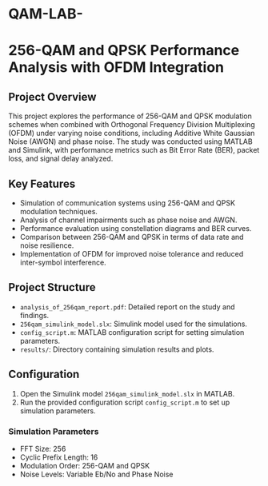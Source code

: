 # QAM-LAB-
# **256-QAM and QPSK Performance Analysis with OFDM Integration**  

## **Project Overview**  
This project explores the performance of 256-QAM and QPSK modulation schemes when combined with Orthogonal Frequency Division Multiplexing (OFDM) under varying noise conditions, including Additive White Gaussian Noise (AWGN) and phase noise. The study was conducted using MATLAB and Simulink, with performance metrics such as Bit Error Rate (BER), packet loss, and signal delay analyzed.  

## **Key Features**  
- Simulation of communication systems using 256-QAM and QPSK modulation techniques.  
- Analysis of channel impairments such as phase noise and AWGN.  
- Performance evaluation using constellation diagrams and BER curves.  
- Comparison between 256-QAM and QPSK in terms of data rate and noise resilience.  
- Implementation of OFDM for improved noise tolerance and reduced inter-symbol interference.  

## **Project Structure**  
- `analysis_of_256qam_report.pdf`: Detailed report on the study and findings.  
- `256qam_simulink_model.slx`: Simulink model used for the simulations.  
- `config_script.m`: MATLAB configuration script for setting simulation parameters.  
- `results/`: Directory containing simulation results and plots.  

## **Configuration**  
1. Open the Simulink model `256qam_simulink_model.slx` in MATLAB.  
2. Run the provided configuration script `config_script.m` to set up simulation parameters.  

### **Simulation Parameters**  
- FFT Size: 256  
- Cyclic Prefix Length: 16  
- Modulation Order: 256-QAM and QPSK  
- Noise Levels: Variable Eb/No and Phase Noise 

